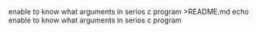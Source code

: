 enable to know what arguments in serios c program >README.md
echo enable to know what arguments in serios c program
